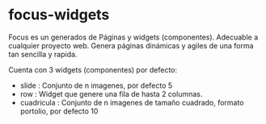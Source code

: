 # focus-widgets
Focus es un generados de Páginas y widgets (componentes). Adecuable a cualquier proyecto web.
Genera páginas dinámicas y agiles de una forma tan sencilla y rapida. 

Cuenta con 3 widgets (componentes) por defecto:
* slide : Conjunto de n imagenes, por defecto 5
* row : Widget que genere una fila de hasta 2 columnas.
* cuadricula : Conjunto de n imagenes de tamaño cuadrado, formato portolio, por defecto 10



